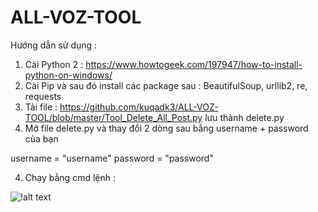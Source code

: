 # ALL-VOZ-TOOL

Hướng dẫn sử dụng :
1. Cài Python 2 : https://www.howtogeek.com/197947/how-to-install-python-on-windows/
2. Cài Pip và sau đó install các package sau : BeautifulSoup, urllib2, re, requests
2. Tải file : https://github.com/kuqadk3/ALL-VOZ-TOOL/blob/master/Tool_Delete_All_Post.py lưu thành delete.py
3. Mở file delete.py và thay đổi 2 dòng sau bằng username + password của bạn

username = "username"
password = "password"

4. Chạy bằng cmd lệnh :

![!alt text](https://i.imgur.com/fO4vdid.png)
